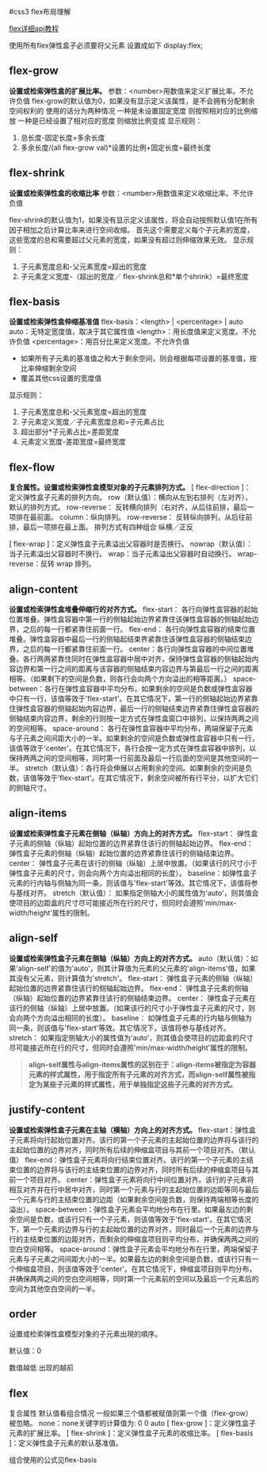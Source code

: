 #css3 flex布局理解

[flex详细api教程](https://lzw.me/pages/css3/)

使用所有flex弹性盒子必须要将父元素 设置成如下  display:flex;


flex-grow
---------

**设置或检索弹性盒的扩展比率。**
参数：&lt;number&gt;用数值来定义扩展比率。不允许负值
flex-grow的默认值为0，如果没有显示定义该属性，是不会拥有分配剩余空间权利的
使用的话分为两种情况
一种是未设置固定宽度
则按照相对应的比例缩放
一种是已经设置了相对应的宽度
则缩放比例变成
显示规则：

 1. 总长度-固定长度=多余长度
 2. 多余长度/(all flex-grow val)*设置的比例+固定长度=最终长度

flex-shrink
-----------

**设置或检索弹性盒的收缩比率**
参数：&lt;number&gt;用数值来定义收缩比率。不允许负值

flex-shrink的默认值为1，如果没有显示定义该属性，将会自动按照默认值1在所有因子相加之后计算比率来进行空间收缩。
首先这个需要定义每个子元素的宽度，这些宽度的总和需要超过父元素的宽度，如果没有超过则伸缩效果无效。
显示规则：

 1. 子元素宽度总和-父元素宽度=超出的宽度
 2. 子元素定义宽度-（超出的宽度／ flex-shrink总和*单个shrink）=最终宽度

flex-basis
----------

**设置或检索弹性盒伸缩基准值**
flex-basis：&lt;length&gt; | &lt;percentage&gt; | auto
auto：无特定宽度值，取决于其它属性值
&lt;length&gt;：用长度值来定义宽度。不允许负值
&lt;percentage&gt;：用百分比来定义宽度。不允许负值

 - 如果所有子元素的基准值之和大于剩余空间，则会根据每项设置的基准值，按比率伸缩剩余空间
 - 覆盖其他css设置的宽度值

显示规则：

 1. 子元素宽度总和-父元素宽度=超出的宽度
 2. 子元素定义宽度／子元素宽度总和=子元素占比
 3. 超出部分*子元素占比=差距宽度
 4. 元素定义宽度-差距宽度=最终宽度

flex-flow
---------

**复合属性。设置或检索弹性盒模型对象的子元素排列方式。**
[ flex-direction ]：
定义弹性盒子元素的排列方向。
row（默认值）：横向从左到右排列（左对齐），默认的排列方式。
row-reverse： 反转横向排列（右对齐，从后往前排，最后一项排在最前面。
column：纵向排列。
row-reverse： 反转纵向排列，从后往前排，最后一项排在最上面。
排列方式有四种组合  纵横／正反

[ flex-wrap ]：定义弹性盒子元素溢出父容器时是否换行。
nowrap（默认值）：当子元素溢出父容器时不换行。
wrap：当子元素溢出父容器时自动换行。
wrap-reverse：反转 wrap 排列。


align-content
-------------

**设置或检索弹性盒堆叠伸缩行的对齐方式。**
flex-start： 各行向弹性盒容器的起始位置堆叠。弹性盒容器中第一行的侧轴起始边界紧靠住该弹性盒容器的侧轴起始边界，之后的每一行都紧靠住前面一行。
flex-end： 各行向弹性盒容器的结束位置堆叠。弹性盒容器中最后一行的侧轴起结束界紧靠住该弹性盒容器的侧轴结束边界，之后的每一行都紧靠住前面一行。
center：各行向弹性盒容器的中间位置堆叠。各行两两紧靠住同时在弹性盒容器中居中对齐，保持弹性盒容器的侧轴起始内容边界和第一行之间的距离与该容器的侧轴结束内容边界与第最后一行之间的距离相等。（如果剩下的空间是负数，则各行会向两个方向溢出的相等距离。）
space-between：各行在弹性盒容器中平均分布。如果剩余的空间是负数或弹性盒容器中只有一行，该值等效于'flex-start'。在其它情况下，第一行的侧轴起始边界紧靠住弹性盒容器的侧轴起始内容边界，最后一行的侧轴结束边界紧靠住弹性盒容器的侧轴结束内容边界，剩余的行则按一定方式在弹性盒窗口中排列，以保持两两之间的空间相等。
space-around： 各行在弹性盒容器中平均分布，两端保留子元素与子元素之间间距大小的一半。如果剩余的空间是负数或弹性盒容器中只有一行，该值等效于'center'。在其它情况下，各行会按一定方式在弹性盒容器中排列，以保持两两之间的空间相等，同时第一行前面及最后一行后面的空间是其他空间的一半。
stretch（默认值）：各行将会伸展以占用剩余的空间。如果剩余的空间是负数，该值等效于'flex-start'。在其它情况下，剩余空间被所有行平分，以扩大它们的侧轴尺寸。


align-items
-----------

**设置或检索弹性盒子元素在侧轴（纵轴）方向上的对齐方式。**
flex-start：
弹性盒子元素的侧轴（纵轴）起始位置的边界紧靠住该行的侧轴起始边界。
flex-end： 弹性盒子元素的侧轴（纵轴）起始位置的边界紧靠住该行的侧轴结束边界。
center： 弹性盒子元素在该行的侧轴（纵轴）上居中放置。（如果该行的尺寸小于弹性盒子元素的尺寸，则会向两个方向溢出相同的长度）。 
baseline：如弹性盒子元素的行内轴与侧轴为同一条，则该值与'flex-start'等效。其它情况下，该值将参与基线对齐。 
stretch（默认值）： 如果指定侧轴大小的属性值为'auto'，则其值会使项目的边距盒的尺寸尽可能接近所在行的尺寸，但同时会遵照'min/max-width/height'属性的限制。 

align-self
----------

**设置或检索弹性盒子元素在侧轴（纵轴）方向上的对齐方式。**
auto（默认值）：如果'align-self'的值为'auto'，则其计算值为元素的父元素的'align-items'值，如果其没有父元素，则计算值为'stretch'。
flex-start： 弹性盒子元素的侧轴（纵轴）起始位置的边界紧靠住该行的侧轴起始边界。 
flex-end： 弹性盒子元素的侧轴（纵轴）起始位置的边界紧靠住该行的侧轴结束边界。 
center： 弹性盒子元素在该行的侧轴（纵轴）上居中放置。（如果该行的尺寸小于弹性盒子元素的尺寸，则会向两个方向溢出相同的长度）。 
baseline： 如弹性盒子元素的行内轴与侧轴为同一条，则该值与'flex-start'等效。其它情况下，该值将参与基线对齐。 
stretch： 如果指定侧轴大小的属性值为'auto'，则其值会使项目的边距盒的尺寸尽可能接近所在行的尺寸，但同时会遵照'min/max-width/height'属性的限制。 

>**align-self属性与align-items属性的区别在于：align-items被指定为容器元素的样式属性，用于指定所有子元素的对齐方式，而align-self属性被指定为某些子元素的样式属性，用于单独指定这些子元素的对齐方式。**

justify-content
---------------

**设置或检索弹性盒子元素在主轴（横轴）方向上的对齐方式。**
flex-start：弹性盒子元素将向行起始位置对齐。该行的第一个子元素的主起始位置的边界将与该行的主起始位置的边界对齐，同时所有后续的伸缩盒项目与其前一个项目对齐。（默认值）
flex-end：弹性盒子元素将向行结束位置对齐。该行的第一个子元素的主结束位置的边界将与该行的主结束位置的边界对齐，同时所有后续的伸缩盒项目与其前一个项目对齐。
center：弹性盒子元素将向行中间位置对齐。该行的子元素将相互对齐并在行中居中对齐，同时第一个元素与行的主起始位置的边距等同与最后一个元素与行的主结束位置的边距（如果剩余空间是负数，则保持两端相等长度的溢出）。
space-between：弹性盒子元素会平均地分布在行里。如果最左边的剩余空间是负数，或该行只有一个子元素，则该值等效于'flex-start'。在其它情况下，第一个元素的边界与行的主起始位置的边界对齐，同时最后一个元素的边界与行的主结束位置的边距对齐，而剩余的伸缩盒项目则平均分布，并确保两两之间的空白空间相等。
space-around：弹性盒子元素会平均地分布在行里，两端保留子元素与子元素之间间距大小的一半。如果最左边的剩余空间是负数，或该行只有一个伸缩盒项目，则该值等效于'center'。在其它情况下，伸缩盒项目则平均分布，并确保两两之间的空白空间相等，同时第一个元素前的空间以及最后一个元素后的空间为其他空白空间的一半。

order
-----

设置或检索弹性盒模型对象的子元素出現的順序。

默认值：0

数值越低 出现的越前



flex
--------
复合属性  默认值看组合情况
一般如果三个值都被赋值则第一个值（flex-grow）被忽略。
none：none关键字的计算值为: 0 0 auto
[ flex-grow ]：定义弹性盒子元素的扩展比率。
[ flex-shrink ]：定义弹性盒子元素的收缩比率。
[ flex-basis ]：定义弹性盒子元素的默认基准值。

组合使用的公式见flex-basis 

